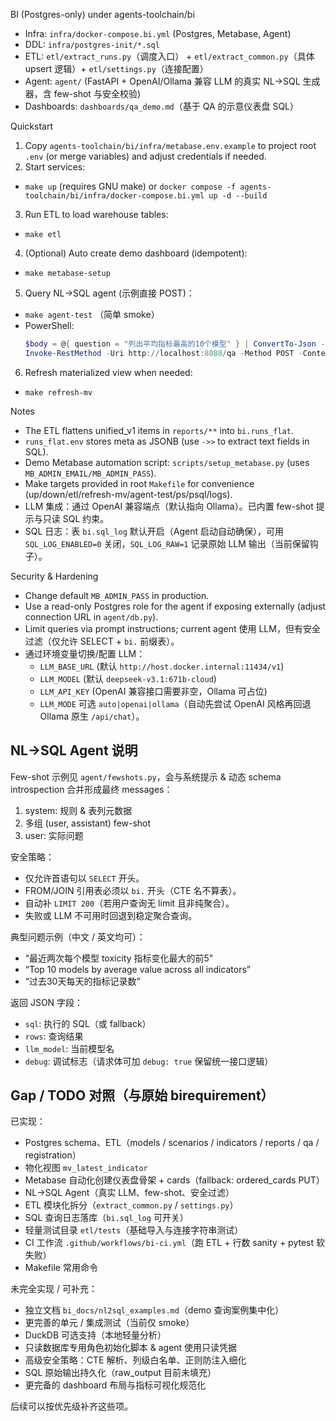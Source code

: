 BI (Postgres-only) under agents-toolchain/bi

- Infra: `infra/docker-compose.bi.yml` (Postgres, Metabase, Agent)
- DDL: `infra/postgres-init/*.sql`
- ETL: `etl/extract_runs.py`（调度入口） + `etl/extract_common.py`（具体 upsert 逻辑）+ `etl/settings.py`（连接配置）
- Agent: `agent/` (FastAPI + OpenAI/Ollama 兼容 LLM 的真实 NL->SQL 生成器，含 few-shot 与安全校验)
 - Dashboards: `dashboards/qa_demo.md`（基于 QA 的示意仪表盘 SQL）

Quickstart
1. Copy `agents-toolchain/bi/infra/metabase.env.example` to project root `.env` (or merge variables) and adjust credentials if needed.
2. Start services:
  - `make up` (requires GNU make) or `docker compose -f agents-toolchain/bi/infra/docker-compose.bi.yml up -d --build`
3. Run ETL to load warehouse tables:
  - `make etl`
4. (Optional) Auto create demo dashboard (idempotent):
  - `make metabase-setup`
5. Query NL->SQL agent (示例直接 POST)：
  - `make agent-test` （简单 smoke）
  - PowerShell:
    ```powershell
    $body = @{ question = "列出平均指标最高的10个模型" } | ConvertTo-Json -Compress
    Invoke-RestMethod -Uri http://localhost:8088/qa -Method POST -ContentType "application/json" -Body $body | ConvertTo-Json -Depth 6
    ```
6. Refresh materialized view when needed:
  - `make refresh-mv`

Notes
- The ETL flattens unified_v1 items in `reports/**` into `bi.runs_flat`.
- `runs_flat.env` stores meta as JSONB (use `->>` to extract text fields in SQL).
- Demo Metabase automation script: `scripts/setup_metabase.py` (uses `MB_ADMIN_EMAIL/MB_ADMIN_PASS`).
- Make targets provided in root `Makefile` for convenience (up/down/etl/refresh-mv/agent-test/ps/psql/logs).
- LLM 集成：通过 OpenAI 兼容端点（默认指向 Ollama）。已内置 few-shot 提示与只读 SQL 约束。
- SQL 日志：表 `bi.sql_log` 默认开启（Agent 启动自动确保），可用 `SQL_LOG_ENABLED=0` 关闭，`SQL_LOG_RAW=1` 记录原始 LLM 输出（当前保留钩子）。

Security & Hardening
- Change default `MB_ADMIN_PASS` in production.
- Use a read-only Postgres role for the agent if exposing externally (adjust connection URL in `agent/db.py`).
- Limit queries via prompt instructions; current agent 使用 LLM，但有安全过滤（仅允许 SELECT + `bi.` 前缀表）。
- 通过环境变量切换/配置 LLM：
  - `LLM_BASE_URL` (默认 `http://host.docker.internal:11434/v1`)
  - `LLM_MODEL` (默认 `deepseek-v3.1:671b-cloud`)
  - `LLM_API_KEY` (OpenAI 兼容接口需要非空，Ollama 可占位)
  - `LLM_MODE` 可选 `auto|openai|ollama`（自动先尝试 OpenAI 风格再回退 Ollama 原生 `/api/chat`）。

NL→SQL Agent 说明
------------------
Few-shot 示例见 `agent/fewshots.py`，会与系统提示 & 动态 schema introspection 合并形成最终 messages：
1. system: 规则 & 表列元数据
2. 多组 (user, assistant) few-shot
3. user: 实际问题

安全策略：
- 仅允许首语句以 `SELECT` 开头。
- FROM/JOIN 引用表必须以 `bi.` 开头（CTE 名不算表）。
- 自动补 `LIMIT 200`（若用户查询无 limit 且非纯聚合）。
- 失败或 LLM 不可用时回退到稳定聚合查询。

典型问题示例（中文 / 英文均可）：
- “最近两次每个模型 toxicity 指标变化最大的前5”
- “Top 10 models by average value across all indicators”
- “过去30天每天的指标记录数”

返回 JSON 字段：
- `sql`: 执行的 SQL（或 fallback）
- `rows`: 查询结果
- `llm_model`: 当前模型名
- `debug`: 调试标志（请求体可加 `debug: true` 保留统一接口逻辑）

Gap / TODO 对照（与原始 birequirement）
-------------------------------------
已实现：
- Postgres schema、ETL（models / scenarios / indicators / reports / qa / registration）
- 物化视图 `mv_latest_indicator`
- Metabase 自动化创建仪表盘骨架 + cards（fallback: ordered_cards PUT）
- NL→SQL Agent（真实 LLM、few-shot、安全过滤）
- ETL 模块化拆分（`extract_common.py` / `settings.py`）
- SQL 查询日志落库（`bi.sql_log` 可开关）
- 轻量测试目录 `etl/tests`（基础导入与连接字符串测试）
- CI 工作流 `.github/workflows/bi-ci.yml`（跑 ETL + 行数 sanity + pytest 软失败）
- Makefile 常用命令

未完全实现 / 可补充：
- 独立文档 `bi_docs/nl2sql_examples.md`（demo 查询案例集中化）
- 更完善的单元 / 集成测试（当前仅 smoke）
- DuckDB 可选支持（本地轻量分析）
- 只读数据库专用角色初始化脚本 & agent 使用只读凭据
- 高级安全策略：CTE 解析、列级白名单、正则防注入细化
- SQL 原始输出持久化（raw_output 目前未填充）
- 更完备的 dashboard 布局与指标可视化规范化

后续可以按优先级补齐这些项。
